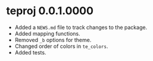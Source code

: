 
# teproj 0.0.1.0000

+ Added a `NEWS.md` file to track changes to the package.
+ Added mapping functions.
+ Removed `_b` options for theme.
+ Changed order of colors in `te_colors`.
+ Added tests.



